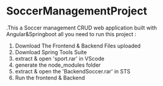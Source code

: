 # SoccerManagementProject
.This a Soccer management CRUD web application built with Angular&Springboot 
all you need to run this project : 
1) Download The Frontend & Backend Files uploaded
2) Download Spring Tools Suite 
3) extract & open 'sport.rar' in VScode 
4) generate the node_modules folder
5) extract & open the 'BackendSoccer.rar' in STS
6) Run the frontend & Backend 
